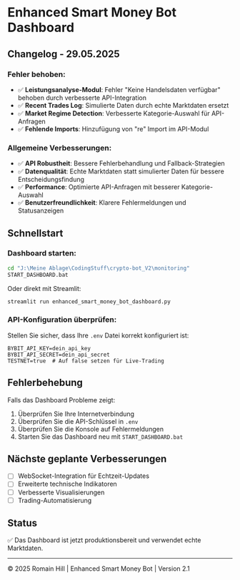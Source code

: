# Enhanced Smart Money Bot Dashboard

## Changelog - 29.05.2025

### Fehler behoben:
- ✅ **Leistungsanalyse-Modul**: Fehler "Keine Handelsdaten verfügbar" behoben durch verbesserte API-Integration
- ✅ **Recent Trades Log**: Simulierte Daten durch echte Marktdaten ersetzt
- ✅ **Market Regime Detection**: Verbesserte Kategorie-Auswahl für API-Anfragen
- ✅ **Fehlende Imports**: Hinzufügung von "re" Import im API-Modul

### Allgemeine Verbesserungen:
- ✅ **API Robustheit**: Bessere Fehlerbehandlung und Fallback-Strategien
- ✅ **Datenqualität**: Echte Marktdaten statt simulierter Daten für bessere Entscheidungsfindung
- ✅ **Performance**: Optimierte API-Anfragen mit besserer Kategorie-Auswahl
- ✅ **Benutzerfreundlichkeit**: Klarere Fehlermeldungen und Statusanzeigen

## Schnellstart

### Dashboard starten:
```bash
cd "J:\Meine Ablage\CodingStuff\crypto-bot_V2\monitoring"
START_DASHBOARD.bat
```

Oder direkt mit Streamlit:
```bash
streamlit run enhanced_smart_money_bot_dashboard.py
```

### API-Konfiguration überprüfen:
Stellen Sie sicher, dass Ihre `.env` Datei korrekt konfiguriert ist:
```
BYBIT_API_KEY=dein_api_key
BYBIT_API_SECRET=dein_api_secret
TESTNET=true  # Auf false setzen für Live-Trading
```

## Fehlerbehebung

Falls das Dashboard Probleme zeigt:
1. Überprüfen Sie Ihre Internetverbindung
2. Überprüfen Sie die API-Schlüssel in `.env`
3. Überprüfen Sie die Konsole auf Fehlermeldungen
4. Starten Sie das Dashboard neu mit `START_DASHBOARD.bat`

## Nächste geplante Verbesserungen
- [ ] WebSocket-Integration für Echtzeit-Updates
- [ ] Erweiterte technische Indikatoren
- [ ] Verbesserte Visualisierungen
- [ ] Trading-Automatisierung

## Status
✅ Das Dashboard ist jetzt produktionsbereit und verwendet echte Marktdaten.

---
© 2025 Romain Hill | Enhanced Smart Money Bot | Version 2.1